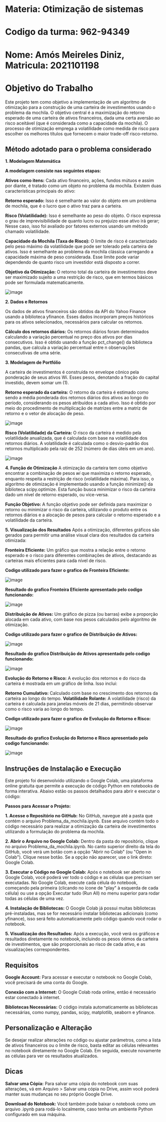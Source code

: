 # Materia: Otimização de sistemas
# Codigo da turma: 962-94349
# Nome: Amós Meireles Diniz, Matricula: 2021101198
# Objetivo do Trabalho
Este projeto tem como objetivo a implementação de um algoritmo de otimização para a construção de uma carteira de investimentos usando o problema da mochila. O objetivo central é a maximização do retorno esperado de uma carteira de ativos financeiros, dada uma certa aversão ao risco aceitável (que é considerada como a capacidade da mochila). O processo de otimização emprega a volatilidade como medida de risco para escolher os melhores títulos que fornecem o maior trade-off risco-retorno.
  
## Método adotado para o problema considerado

**1. Modelagem Matemática**

**A modelagem consiste nas seguintes etapas:**

**Ativos como itens:** Cada ativo financeiro, ações, fundos mútuos e assim por diante, é tratado como um objeto no problema da mochila. Existem duas características principais do ativo:

**Retorno esperado:** Isso é semelhante ao valor do objeto em um problema de mochila, que é o lucro que o ativo traz para a carteira.

**Risco (Volatilidade):** Isso é semelhante ao peso do objeto. O risco expressa o grau de imprevisibilidade de quanto lucro ou prejuízo esse ativo irá gerar; Nesse caso, isso foi avaliado por fatores externos usando um método chamado volatilidade.

**Capacidade da Mochila (Taxa de Risco):** O limite de risco é caracterizado pelo peso máximo da volatilidade que pode ser tolerado pela carteira de ativos. Isso é semelhante ao problema da mochila clássica carregando a capacidade máxima de peso considerada. Esse limite pode variar dependendo de quanto risco um investidor está disposto a correr.

**Objetivo da Otimização:** O retorno total da carteira de investimentos deve ser maximizado sujeito a uma restrição de risco, que em termos básicos pode ser formulada matematicamente.

![image](https://github.com/user-attachments/assets/b587e2b9-af7f-41f1-83b0-78ca5396c92a)


**2. Dados e Retornos**

Os dados de ativos financeiros são obtidos da API do Yahoo Finance usando a biblioteca yfinance. Esses dados incorporam preços históricos para os ativos selecionados, necessários para calcular os retornos.

**Cálculo dos retornos diários:** Os retornos diários foram determinados calculando a variação percentual no preço dos ativos por dias consecutivos. Isso é obtido usando a função pct_change() da biblioteca pandas, que calcula a variação percentual entre n observações consecutivas de uma série.

**3. Modelagem de Portfólio**

A carteira de investimentos é construída no envelope cônico pela ponderação de seus ativos Wi. Esses pesos, denotando a fração do capital investido, devem somar um (1).

**Retorno esperado da carteira:** O retorno da carteira é estimado como sendo a média ponderada dos retornos diários dos ativos ao longo do período, considerando os pesos atribuídos a cada ativo. Isso é obtido por meio do procedimento de multiplicação de matrizes entre a matriz de retorno e o vetor de alocação de peso.

![image](https://github.com/user-attachments/assets/5ff65ba3-ff69-4758-99f5-c65fc01bfae5)

**Risco (Volatilidade) da Carteira:** O risco da carteira é medido pela volatilidade anualizada, que é calculada com base na volatilidade dos retornos diários. A volatilidade é calculada como o desvio-padrão    dos retornos multiplicado pela raiz de 252 (número de dias úteis em um ano).

![image](https://github.com/user-attachments/assets/c1bee81a-2ad6-44c4-a5c4-494158d3ae62)

**4. Função de Otimização**
A otimização da carteira tem como objetivo encontrar a combinação de pesos 𝑤𝑖 que maximiza o retorno esperado, enquanto respeita a restrição de risco (volatilidade máxima).
Para isso, o algoritmo de otimização é implementado usando a função minimize() da biblioteca scipy.optimize. Esta função busca minimizar o risco da carteira dado um nível de retorno esperado, ou vice-versa.
  
**Função Objetivo:** A função objetivo pode ser definida para maximizar o retorno ou minimizar o risco da carteira, utilizando o produto entre os retornos diários e a alocação de pesos para calcular o retorno   esperado e a volatilidade da carteira.

**5. Visualização dos Resultados**
Após a otimização, diferentes gráficos são gerados para permitir uma análise visual clara dos resultados da carteira otimizada:
  
**Fronteira Eficiente:** Um gráfico que mostra a relação entre o retorno esperado e o risco para diferentes combinações de ativos, destacando as carteiras mais eficientes para cada nível de risco.

 **Codigo utilizado para fazer o grafico de Fronteira Eficiente:** 

![image](https://github.com/user-attachments/assets/94582352-af2e-4d21-a8c4-96a503cb2cbf)

 **Resultado do grafico Fronteira Eficiente apresentado pelo codigo funcionando:**

![image](https://github.com/user-attachments/assets/a071408b-1047-4eff-b5e7-7791c9956a80)

**Distribuição de Ativos:** Um gráfico de pizza (ou barras) exibe a proporção alocada em cada ativo, com base nos pesos calculados pelo algoritmo de otimização.

 **Codigo utilizado para fazer o grafico de Distribuição de Ativos:** 

![image](https://github.com/user-attachments/assets/6ffe89ba-a086-4759-82cc-c72ba31df2ef)

  **Resultado do grafico Distribuição de Ativos apresentado pelo codigo funcionando:**

  ![image](https://github.com/user-attachments/assets/68230884-8127-499d-b6b2-4c1c905c4181)

  
**Evolução do Retorno e Risco:** A evolução dos retornos e do risco da carteira é mostrada em um gráfico de linha. Isso inclui:
  
**Retorno Cumulativo:** Calculado com base no crescimento dos retornos da carteira ao longo do tempo.
**Volatilidade Rolante:** A volatilidade (risco) da carteira é calculada para janelas móveis de 21 dias, permitindo observar como o risco varia ao longo do tempo.

 **Codigo utilizado para fazer o grafico de Evolução do Retorno e Risco:** 

![image](https://github.com/user-attachments/assets/b3a1e088-8501-4844-bb51-bb0583cba492)

 **Resultado do grafico Evolução do Retorno e Risco apresentado pelo codigo funcionando:**
 
![image](https://github.com/user-attachments/assets/227f85b4-1664-4146-a12f-8149a06428f3)

## Instruções de Instalação e Execução
Este projeto foi desenvolvido utilizando o Google Colab, uma plataforma online gratuita que permite a execução de código Python em notebooks de forma interativa. Abaixo estão os passos detalhados para abrir  e executar o código:

**Passos para Acessar o Projeto:**

**1. Acesse o Repositório no GitHub:**
No GitHub, navegue até a pasta que contém o arquivo Problema_da_mochila.ipynb.
Esse arquivo contém todo o código necessário para realizar a otimização da carteira de investimentos utilizando a formulação do problema da mochila.
  
**2. Abrir o Arquivo no Google Colab:**
Dentro da pasta do repositório, clique no arquivo Problema_da_mochila.ipynb.
No canto superior direito da tela do GitHub, você verá um botão com a opção "Abrir no Colab" (ou "Open in Colab"). Clique nesse botão. Se a opção não aparecer, use o link direto: Google Colab.
  
**3. Executar o Código no Google Colab:**
Após o notebook ser aberto no Google Colab, você poderá ver todo o código e as células que precisam ser executadas.
No Google Colab, execute cada célula do notebook, começando pela primeira (clicando no ícone de "play" à esquerda de cada célula) ou use a opção Executar tudo (Run All) no menu superior para rodar todas as   células de uma vez.
  
**4. Instalação de Bibliotecas:**
O Google Colab já possui muitas bibliotecas pré-instaladas, mas se for necessário instalar bibliotecas adicionais (como yfinance), isso será feito automaticamente pelo código quando você rodar o notebook.
  
**5. Visualização dos Resultados:**
Após a execução, você verá os gráficos e resultados diretamente no notebook, incluindo os pesos ótimos da carteira de investimentos, que são proporcionais ao risco de cada ativo, e as visualizações           correspondentes.
  
## Requisitos
**Google Account:** Para acessar e executar o notebook no Google Colab, você precisará de uma conta do Google.
  
**Conexão com a Internet:** O Google Colab roda online, então é necessário estar conectado à internet.
  
**Bibliotecas Necessárias:** O código instala automaticamente as bibliotecas necessárias, como numpy, pandas, scipy, matplotlib, seaborn e yfinance.
  
## Personalização e Alteração
Se desejar realizar alterações no código ou ajustar parâmetros, como a lista de ativos financeiros ou o limite de risco, basta editar as células relevantes no notebook diretamente no Google Colab. Em         seguida, execute novamente as células para ver os resultados atualizados.
  
## Dicas
**Salvar uma Cópia:** Para salvar uma cópia do notebook com suas alterações, vá em Arquivo > Salvar uma cópia no Drive, assim você poderá manter suas mudanças no seu próprio Google Drive.

**Download do Notebook:** Você também pode baixar o notebook como um arquivo .ipynb para rodá-lo localmente, caso tenha um ambiente Python configurado em sua máquina.
